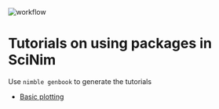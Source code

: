 ![workflow](https://github.com/SciNim/nimfftw3/actions/workflows/docs.yml/badge.svg)

# Tutorials on using packages in SciNim

Use ``nimble genbook`` to generate the tutorials


- [Basic plotting](docs/basic_plotting.html)
